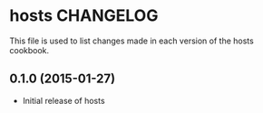hosts CHANGELOG
===================

This file is used to list changes made in each version of the hosts cookbook.

0.1.0 (2015-01-27)
------------------
- Initial release of hosts

